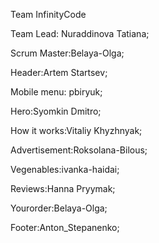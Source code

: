 Team InfinityCode

Team Lead: Nuraddinova Tatiana;

Scrum Master:Belaya-Olga;

Header:Artem Startsev;

Mobile menu: pbiryuk;

Hero:Syomkin Dmitro;

How it works:Vitaliy Khyzhnyak;

Advertisement:Roksolana-Bilous;

Vegenables:ivanka-haidai;

Reviews:Hanna Pryymak;

Yourorder:Belaya-Olga;

Footer:Anton_Stepanenko;

